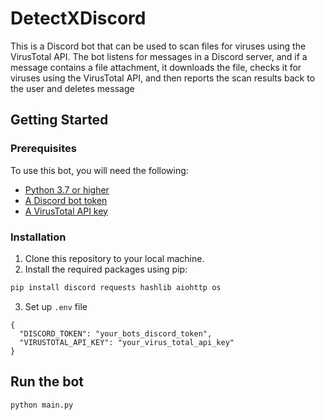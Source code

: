 # DetectXDiscord

This is a Discord bot that can be used to scan files for viruses using the VirusTotal API. The bot listens for messages in a Discord server, and if a message contains a file attachment, it downloads the file, checks it for viruses using the VirusTotal API, and then reports the scan results back to the user and deletes message

## Getting Started

### Prerequisites

To use this bot, you will need the following:

- [Python 3.7 or higher](https://www.python.org/)
- [A Discord bot token](https://discord.com/developers/applications)
- [A VirusTotal API key](https://support.virustotal.com/hc/en-us/articles/115002088769-Please-give-me-an-API-key)

### Installation

1. Clone this repository to your local machine.
2. Install the required packages using pip:

```bash
pip install discord requests hashlib aiohttp os
```
3. Set up `.env` file
```
{
  "DISCORD_TOKEN": "your_bots_discord_token",
  "VIRUSTOTAL_API_KEY": "your_virus_total_api_key"
}
```
## Run the bot
```bash
python main.py
```
